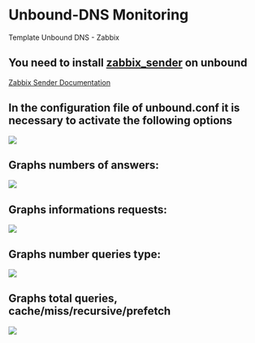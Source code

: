 # Unbound-DNS Monitoring
Template Unbound DNS - Zabbix 

## You need to install [zabbix_sender](https://www.zabbix.com/download) on unbound
[Zabbix Sender Documentation](https://www.zabbix.com/documentation/3.4/manual/concepts/sender)

## In the configuration file of unbound.conf it is necessary to activate the following options
![](https://i.ibb.co/nmYF7KW/statics.png)

## Graphs numbers of answers: 
![](https://i.ibb.co/vj70h0T/Answer.png)

## Graphs informations requests:
![](https://i.ibb.co/BCgHrVW/Informations.png)

## Graphs number queries type:
![](https://i.ibb.co/zZTLsD4/Query-Type.png)

## Graphs total queries, cache/miss/recursive/prefetch
![](https://i.ibb.co/XkhX6jx/Total-Queries.png)
